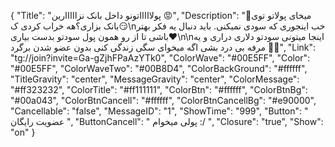 {
"Title": "پولاااااتونو داخل بانک نزااااارین 😡",
"Description": "🧐میخای پولاتو توی بانک بزاری؟هه خراب کردی ک😏\nخب اینجوری که سودی نمیکنی. باید دنبال یه فکر بهتر باشی تا از رو همون پول سودتو بدست بیاری♥️\n\nاینجا میتونی سودتو دلاری دراری و یه مرفه بی درد بشی اگه میخوای سگی زندگی کنی بدون عضو شدن برگرد 🫡💵",
"Link": "tg://join?invite=Ga-gZjhFPaAzYTk0",
"ColorWave": "#00E5FF",
"Color": "#00E5FF",
"ColorWaveTwo": "#00B8D4",
"ColorBackGround": "#ffffff",
"TitleGravity": "center",
"MessageGravity": "center",
"ColorMessage": "#ff323232",
"ColorTitle": "#ff111111",
"ColorBtn": "#ffffff",
"ColorBtnBg": "#00a043",
"ColorBtnCancell": "#ffffff",
"ColorBtnCancellBg": "#e90000",
"Cancellable": "false",
"MessageID": "1",
"ShowTime": "999",
"Button": "  عضویت رایگان  ",
"ButtonCancell": " پولی میخوام :/ ",
"Closure": "true",
"Show": "on"
}
